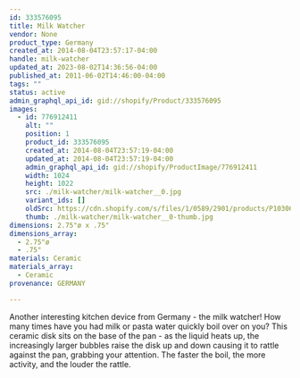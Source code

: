 ```yaml
---
id: 333576095
title: Milk Watcher
vendor: None
product_type: Germany
created_at: 2014-08-04T23:57:17-04:00
handle: milk-watcher
updated_at: 2023-08-02T14:36:56-04:00
published_at: 2011-06-02T14:46:00-04:00
tags: ""
status: active
admin_graphql_api_id: gid://shopify/Product/333576095
images:
  - id: 776912411
    alt: ""
    position: 1
    product_id: 333576095
    created_at: 2014-08-04T23:57:19-04:00
    updated_at: 2014-08-04T23:57:19-04:00
    admin_graphql_api_id: gid://shopify/ProductImage/776912411
    width: 1024
    height: 1022
    src: ./milk-watcher/milk-watcher__0.jpg
    variant_ids: []
    oldSrc: https://cdn.shopify.com/s/files/1/0589/2901/products/P1030624.jpeg?v=1407211039
    thumb: ./milk-watcher/milk-watcher__0-thumb.jpg
dimensions: 2.75"ø x .75"
dimensions_array:
  - 2.75"ø
  - .75"
materials: Ceramic
materials_array:
  - Ceramic
provenance: GERMANY

---
```


Another interesting kitchen device from Germany - the milk watcher! How many times have you had milk or pasta water quickly boil over on you? This ceramic disk sits on the base of the pan - as the liquid heats up, the increasingly larger bubbles raise the disk up and down causing it to rattle against the pan, grabbing your attention. The faster the boil, the more activity, and the louder the rattle.